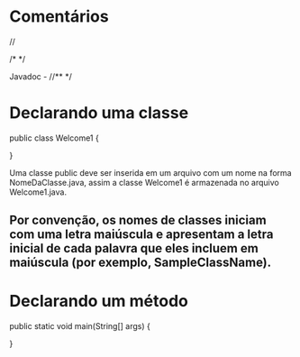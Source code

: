 # Comentários

//

/* */

Javadoc - //** */

# Declarando uma classe

public class Welcome1 {

}

Uma classe public deve ser inserida em um arquivo com um nome na forma NomeDaClasse.java, assim a classe Welcome1 é armazenada no arquivo Welcome1.java.

## Por convenção, os nomes de classes iniciam com uma letra maiúscula e apresentam a letra inicial de cada palavra que eles incluem em maiúscula (por exemplo, SampleClassName).

# Declarando um método

public static void main(String[] args) {

}



